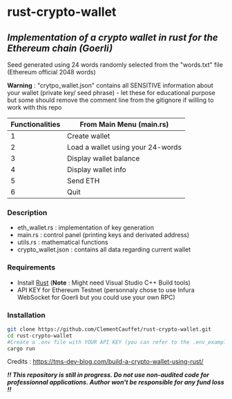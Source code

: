 # rust-crypto-wallet

## _Implementation of a crypto wallet in rust for the Ethereum chain (Goerli)_

Seed generated using 24 words randomly selected from the "words.txt" file (Ethereum official 2048 words)

**Warning** : "crytpo_wallet.json" contains all SENSITIVE information about your wallet (private key/ seed phrase) - let these for educational purpose but some should remove the comment line from the gitignore if willing to work with this repo

| Functionalities | From Main Menu (main.rs)          |
| --------------- | --------------------------------- |
| 1               | Create wallet                     |
| 2               | Load a wallet using your 24-words |
| 3               | Display wallet balance            |
| 4               | Display wallet info               |
| 5               | Send ETH                          |
| 6               | Quit                              |

### Description

- eth_wallet.rs : implementation of key generation
- main.rs : control panel (printing keys and derivated address)
- utils.rs : mathematical functions
- crypto_wallet.json : contains all data regarding current wallet

### Requirements

- Install [Rust](https://www.rust-lang.org/tools/install) (**Note** : Might need Visual Studio C++ Build tools)
- API KEY for Ethereum Testnet (personnaly chose to use Infura WebSocket for Goerli but you could use your own RPC)

### Installation

```bash
git clone https://github.com/ClementCauffet/rust-crypto-wallet.git
cd rust-crypto-wallet
#Create a .env file with YOUR API KEY (you can refer to the .env_example file)
cargo run
```

Credits : https://tms-dev-blog.com/build-a-crypto-wallet-using-rust/

**_!! This repository is still in progress. Do not use non-audited code for professionnal applications. Author won't be responsible for any fund loss !!_**
